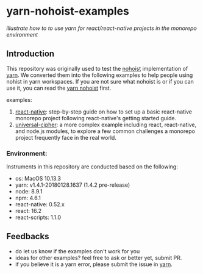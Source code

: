 # yarn-nohoist-examples

_illustrate how to to use yarn for react/react-native projects in the monorepo environment_

## Introduction

This repository was originally used to test the [nohoist](https://github.com/yarnpkg/yarn/pull/4979) implementation of [yarn](https://github.com/yarnpkg/yarn). We converted them into the following examples to help people using nohist in yarn workspaces. If you are not sure what nohoist is or if you can use it, you can read the [yarn nohoist](nohoist.md) first.

examples:

1. [react-native](workspaces-examples/react-native): step-by-step guide on how to set up a basic react-native monorepo project following react-native's getting started guide. 
1. [universal-cipher](workspaces-examples/universal-cipher): a more complex example including react, react-native, and node.js modules, to explore a few common challenges a monorepo project frequently face in the real world.


### Environment: 
Instruments in this repository are conducted based on the following:
  - os: MacOS 10.13.3
  - yarn: v1.4.1-20180128.1637 (1.4.2 pre-release)
  - node: 8.9.1
  - npm: 4.6.1
  - react-native: 0.52.x
  - react: 16.2
  - react-scripts: 1.1.0

## Feedbacks
- do let us know if the examples don't work for you
- ideas for other examples? feel free to ask or better yet, submit PR.
- if you believe it is a yarn error, please submit the issue in [yarn](https://github.com/yarnpkg/yarn).
